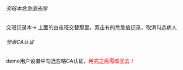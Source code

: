###### 交班本危急值去除
交班记录本-> 上面的白夜班交替那里，双击有的危急值记录，取消勾选病人
###### 登录CA认证
demo用户设置中勾选忽略CA认证，<font color="#ff0000">用完之后需改回去！</font>
